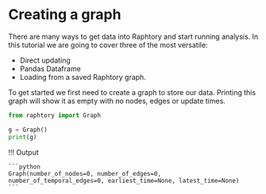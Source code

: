 # Creating a graph

There are many ways to get data into Raphtory and start running analysis. In this tutorial we are going to cover three of the most versatile:

- Direct updating
- Pandas Dataframe
- Loading from a saved Raphtory graph. 

To get started we first need to create a graph to store our data. Printing this graph will show it as empty with no nodes, edges or update times.

```python
from raphtory import Graph

g = Graph()
print(g)
```

!!! Output

    ```python
    Graph(number_of_nodes=0, number_of_edges=0, number_of_temporal_edges=0, earliest_time=None, latest_time=None)
    ```
